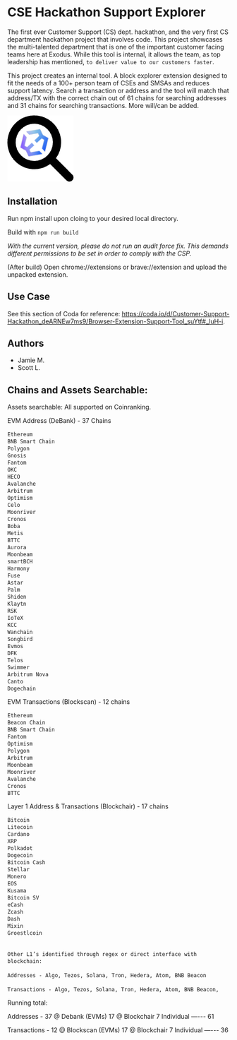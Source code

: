 # CSE Hackathon Support Explorer 

The first ever Customer Support (CS) dept. hackathon, and the very first CS department hackathon project that involves code. This project showcases the multi-talented department that is one of the important customer facing teams here at Exodus. While this tool is internal, it allows the team, as top leadership has mentioned, `to deliver value to our customers faster`.

This project creates an internal tool. A block explorer extension designed to fit the needs of a 100+ person team of CSEs and SMSAs and reduces support latency. Search a transaction or address and the tool will match that address/TX with the correct chain out of 61 chains for searching addresses and 31 chains for searching transactions. More will/can be added.  


![Support Explorer Icon](https://github.com/AngelLozan/Block-Explorer-Hackathon-Idea-2/blob/main/public/SearchExo.png?raw=true)

## Installation

Run npm install upon cloing to your desired local directory.

Build with `npm run build`

*With the current version, please do not run an audit force fix. This demands different permissions to be set in order to comply with the CSP.*

(After build) Open chrome://extensions or brave://extension and upload the unpacked extension. 

## Use Case

See this section of Coda for reference: https://coda.io/d/Customer-Support-Hackathon_deARNEw7ms9/Browser-Extension-Support-Tool_suYtf#_luH-i.


## Authors

- Jamie M.
- Scott L. 

## Chains and Assets Searchable:

Assets searchable: All supported on Coinranking. 

EVM Address (DeBank) - 37 Chains

	Ethereum
	BNB Smart Chain
	Polygon
	Gnosis
	Fantom
	OKC
	HECO
	Avalanche
	Arbitrum
	Optimism
	Celo
	Moonriver
	Cronos
	Boba
	Metis
	BTTC
	Aurora
	Moonbeam
	smartBCH
	Harmony
	Fuse
	Astar
	Palm
	Shiden
	Klaytn
	RSK
	IoTeX
	KCC
	Wanchain
	Songbird
	Evmos
	DFK
	Telos
	Swimmer
	Arbitrum Nova
	Canto
	Dogechain
	
	
	
EVM Transactions (Blockscan) - 12 chains
	
	Ethereum
	Beacon Chain
	BNB Smart Chain
	Fantom
	Optimism
	Polygon
	Arbitrum
	Moonbeam
	Moonriver
	Avalanche
	Cronos
	BTTC
	
Layer 1 Address & Transactions (Blockchair) - 17 chains
	
	Bitcoin
	Litecoin
	Cardano
	XRP
	Polkadot
	Dogecoin
	Bitcoin Cash
	Stellar
	Monero
	EOS
	Kusama
	Bitcoin SV
	eCash
	Zcash
	Dash
	Mixin
	Groestlcoin
	
	
	Other L1’s identified through regex or direct interface with blockchain:
	
	Addresses - Algo, Tezos, Solana, Tron, Hedera, Atom, BNB Beacon 
	
	Transactions - Algo, Tezos, Solana, Tron, Hedera, Atom, BNB Beacon, 
	
	
	
Running total:
	
Addresses - 
		37 @ Debank (EVMs)
		17 @ Blockchair
		7 Individual
		—---
		61
	
Transactions - 
		12 @ Blockscan (EVMs)
		17 @ Blockchair
		7 Individual
		—---
		36





